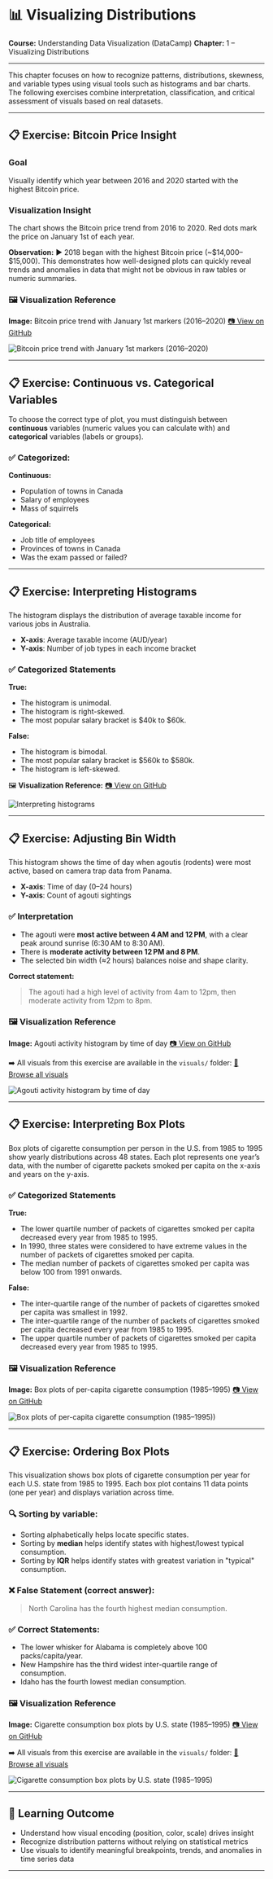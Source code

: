 # 📊 Visualizing Distributions

**Course:** Understanding Data Visualization (DataCamp)
**Chapter:** 1 – Visualizing Distributions

---

This chapter focuses on how to recognize patterns, distributions, skewness, and variable types using visual tools such as histograms and bar charts. The following exercises combine interpretation, classification, and critical assessment of visuals based on real datasets.

---

## 📋 Exercise: Bitcoin Price Insight

### Goal

Visually identify which year between 2016 and 2020 started with the highest Bitcoin price.

### Visualization Insight

The chart shows the Bitcoin price trend from 2016 to 2020. Red dots mark the price on January 1st of each year.

**Observation:**
▶️ 2018 began with the highest Bitcoin price (\~\$14,000–\$15,000).
This demonstrates how well-designed plots can quickly reveal trends and anomalies in data that might not be obvious in raw tables or numeric summaries.

### 🖼️ Visualization Reference

**Image:** Bitcoin price trend with January 1st markers (2016–2020)
[📷 View on GitHub](https://github.com/VibeHarboe/Understanding-Data-Visualization/blob/4ec10c4ddb21b3544b03acd36a2fbf1df9c2a9c4/visuals/Visualizing%20Distributions/Motivating-visualization.jpg)

![Bitcoin price trend with January 1st markers (2016–2020)](https://github.com/VibeHarboe/Understanding-Data-Visualization/blob/4ec10c4ddb21b3544b03acd36a2fbf1df9c2a9c4/visuals/Visualizing%20Distributions/Motivating-visualization.jpg "Bitcoin price trend with January 1st markers (2016–2020))")

---

## 📋 Exercise: Continuous vs. Categorical Variables

To choose the correct type of plot, you must distinguish between **continuous** variables (numeric values you can calculate with) and **categorical** variables (labels or groups).

### ✅ Categorized:

**Continuous:**

* Population of towns in Canada
* Salary of employees
* Mass of squirrels

**Categorical:**

* Job title of employees
* Provinces of towns in Canada
* Was the exam passed or failed?

---

## 📋 Exercise: Interpreting Histograms

The histogram displays the distribution of average taxable income for various jobs in Australia.

* **X-axis**: Average taxable income (AUD/year)
* **Y-axis**: Number of job types in each income bracket

### ✅ Categorized Statements

**True:**

* The histogram is unimodal.
* The histogram is right-skewed.
* The most popular salary bracket is \$40k to \$60k.

**False:**

* The histogram is bimodal.
* The most popular salary bracket is \$560k to \$580k.
* The histogram is left-skewed.

🖼️ **Visualization Reference:**
[📷 View on GitHub](https://github.com/VibeHarboe/Understanding-Data-Visualization/blob/69fede89eb1265976ba758ea365746a13915545f/visuals/Visualizing%20Distributions/Interpreting%20histograms.jpg)

![Interpreting histograms](https://github.com/VibeHarboe/Understanding-Data-Visualization/blob/69fede89eb1265976ba758ea365746a13915545f/visuals/Visualizing%20Distributions/Interpreting%20histograms.jpg "Interpreting histograms)")

---

## 📋 Exercise: Adjusting Bin Width

This histogram shows the time of day when agoutis (rodents) were most active, based on camera trap data from Panama.

* **X-axis**: Time of day (0–24 hours)
* **Y-axis**: Count of agouti sightings

### ✅ Interpretation

* The agouti were **most active between 4 AM and 12 PM**, with a clear peak around sunrise (6:30 AM to 8:30 AM).
* There is **moderate activity between 12 PM and 8 PM**.
* The selected bin width (≈2 hours) balances noise and shape clarity.

**Correct statement:**

> The agouti had a high level of activity from 4am to 12pm, then moderate activity from 12pm to 8pm.

### 🖼️ Visualization Reference

**Image:** Agouti activity histogram by time of day
[📷 View on GitHub](https://github.com/VibeHarboe/Understanding-Data-Visualization/blob/056ff659cc0519ab3a06f9e8d93ae4fd5a024d69/visuals/Visualizing%20Distributions/Adjusting%20bin%20width/2%20hours_Adjusting%20bin%20width.PNG)

➡️ All visuals from this exercise are available in the `visuals/` folder:
[📁 Browse all visuals](https://github.com/VibeHarboe/Understanding-Data-Visualization/tree/056ff659cc0519ab3a06f9e8d93ae4fd5a024d69/visuals/Visualizing%20Distributions/Adjusting%20bin%20width)

![Agouti activity histogram by time of day](https://github.com/VibeHarboe/Understanding-Data-Visualization/blob/056ff659cc0519ab3a06f9e8d93ae4fd5a024d69/visuals/Visualizing%20Distributions/Adjusting%20bin%20width/2%20hours_Adjusting%20bin%20width.PNG "Agouti activity histogram by time of day)")

---

## 📋 Exercise: Interpreting Box Plots

Box plots of cigarette consumption per person in the U.S. from 1985 to 1995 show yearly distributions across 48 states. Each plot represents one year’s data, with the number of cigarette packets smoked per capita on the x-axis and years on the y-axis.

### ✅ Categorized Statements

**True:**

* The lower quartile number of packets of cigarettes smoked per capita decreased every year from 1985 to 1995.
* In 1990, three states were considered to have extreme values in the number of packets of cigarettes smoked per capita.
* The median number of packets of cigarettes smoked per capita was below 100 from 1991 onwards.

**False:**

* The inter-quartile range of the number of packets of cigarettes smoked per capita was smallest in 1992.
* The inter-quartile range of the number of packets of cigarettes smoked per capita decreased every year from 1985 to 1995.
* The upper quartile number of packets of cigarettes smoked per capita decreased every year from 1985 to 1995.

### 🖼️ Visualization Reference

**Image:** Box plots of per-capita cigarette consumption (1985–1995)
[📷 View on GitHub](https://github.com/VibeHarboe/Understanding-Data-Visualization/blob/ae9f68e45c58e916ac594a72ff25fe3cb955111c/visuals/Visualizing%20Distributions/boxplot%20cig%20consumption%20by%20year.jpg)

![Box plots of per-capita cigarette consumption (1985–1995))](https://github.com/VibeHarboe/Understanding-Data-Visualization/blob/ae9f68e45c58e916ac594a72ff25fe3cb955111c/visuals/Visualizing%20Distributions/boxplot%20cig%20consumption%20by%20year.jpg "Box plots of per-capita cigarette consumption (1985–1995))")

---

## 📋 Exercise: Ordering Box Plots

This visualization shows box plots of cigarette consumption per year for each U.S. state from 1985 to 1995. Each box plot contains 11 data points (one per year) and displays variation across time.

### 🔍 Sorting by variable:

* Sorting alphabetically helps locate specific states.
* Sorting by **median** helps identify states with highest/lowest typical consumption.
* Sorting by **IQR** helps identify states with greatest variation in "typical" consumption.

### ❌ False Statement (correct answer):

> North Carolina has the fourth highest median consumption.

### ✅ Correct Statements:

* The lower whisker for Alabama is completely above 100 packs/capita/year.
* New Hampshire has the third widest inter-quartile range of consumption.
* Idaho has the fourth lowest median consumption.

### 🖼️ Visualization Reference

**Image:** Cigarette consumption box plots by U.S. state (1985–1995)
[📷 View on GitHub](https://github.com/VibeHarboe/Understanding-Data-Visualization/blob/80aa2da4932ed96b0640c4139fd5e41c534a6dcb/visuals/Visualizing%20Distributions/Ordering%20box%20plots/Ordering%20box%20plots_us%20state.png)

➡️ All visuals from this exercise are available in the `visuals/` folder:
[📁 Browse all visuals](https://github.com/VibeHarboe/Understanding-Data-Visualization/tree/80aa2da4932ed96b0640c4139fd5e41c534a6dcb/visuals/Visualizing%20Distributions/Ordering%20box%20plots)

![Cigarette consumption box plots by U.S. state (1985–1995)](https://github.com/VibeHarboe/Understanding-Data-Visualization/blob/80aa2da4932ed96b0640c4139fd5e41c534a6dcb/visuals/Visualizing%20Distributions/Ordering%20box%20plots/Ordering%20box%20plots_us%20state.png "Cigarette consumption box plots by U.S. state (1985–1995)")

---

## 🧠 Learning Outcome

* Understand how visual encoding (position, color, scale) drives insight
* Recognize distribution patterns without relying on statistical metrics
* Use visuals to identify meaningful breakpoints, trends, and anomalies in time series data

---
